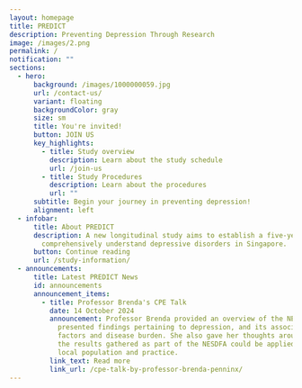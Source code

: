 ```yaml
---
layout: homepage
title: PREDICT
description: Preventing Depression Through Research
image: /images/2.png
permalink: /
notification: ""
sections:
  - hero:
      background: /images/1000000059.jpg
      url: /contact-us/
      variant: floating
      backgroundColor: gray
      size: sm
      title: You're invited!
      button: JOIN US
      key_highlights:
        - title: Study overview
          description: Learn about the study schedule
          url: /join-us
        - title: Study Procedures
          description: Learn about the procedures
          url: ""
      subtitle: Begin your journey in preventing depression!
      alignment: left
  - infobar:
      title: About PREDICT
      description: A new longitudinal study aims to establish a five-year cohort to
        comprehensively understand depressive disorders in Singapore.
      button: Continue reading
      url: /study-information/
  - announcements:
      title: Latest PREDICT News
      id: announcements
      announcement_items:
        - title: Professor Brenda's CPE Talk
          date: 14 October 2024
          announcement: Professor Brenda provided an overview of the NESDA cohort and
            presented findings pertaining to depression, and its associated risk
            factors and disease burden. She also gave her thoughts around how
            the results gathered as part of the NESDFA could be applied to the
            local population and practice.
          link_text: Read more
          link_url: /cpe-talk-by-professor-brenda-penninx/
---
```

